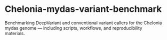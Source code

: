 # Chelonia-mydas-variant-benchmark
Benchmarking DeepVariant and conventional variant callers for the Chelonia mydas genome — including scripts, workflows, and reproducibility materials.
